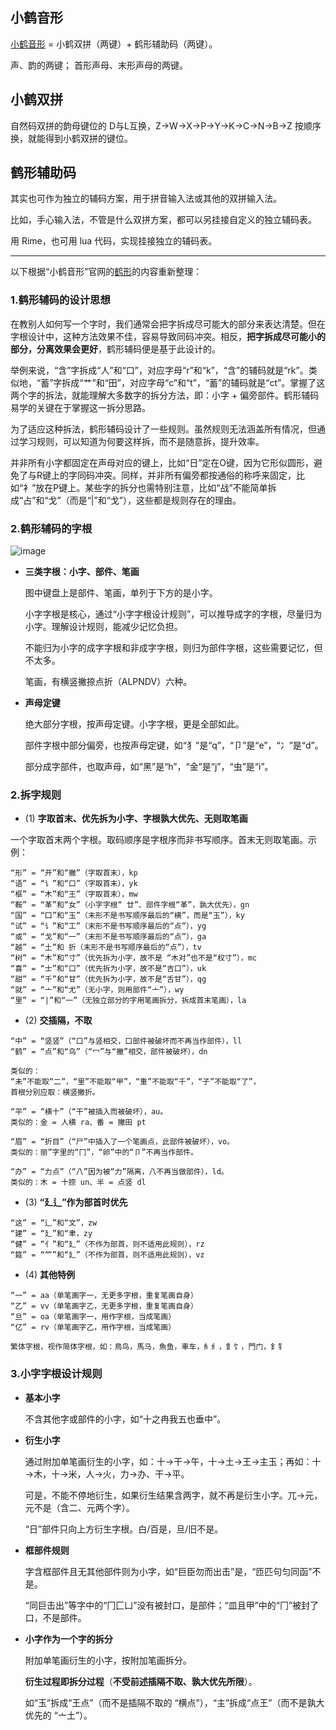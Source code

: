 ## 小鹤音形

[小鹤音形](https://flypy.cc/) = 小鹤双拼（两键）+ 鹤形辅助码（两键）。

声、韵的两键； 首形声母、末形声母的两键。

## 小鹤双拼

自然码双拼的韵母键位的 D与L互换，Z->W->X->P->Y->K->C->N->B->Z 按顺序换，就能得到小鹤双拼的键位。

## 鹤形辅助码

其实也可作为独立的辅码方案，用于拼音输入法或其他的双拼输入法。

比如，手心输入法，不管是什么双拼方案，都可以另挂接自定义的独立辅码表。

用 Rime，也可用 lua 代码，实现挂接独立的辅码表。

----

以下根据“小鹤音形”官网的[鹤形](https://flypy.cc/#/ux)的内容重新整理：

### 1.鹤形辅码的设计思想

在教别人如何写一个字时，我们通常会把字拆成尽可能大的部分来表达清楚。但在字根设计中，这种方法效果不佳，容易导致同码冲突。相反，**把字拆成尽可能小的部分，分离效果会更好**，鹤形辅码便是基于此设计的。

举例来说，“含”字拆成“人”和“口”，对应字母“r”和“k”，“含”的辅码就是“rk”。类似地，“蓄”字拆成“艹”和“田”，对应字母“c”和“t”，“蓄”的辅码就是“ct”。掌握了这两个字的拆法，就能理解大多数字的拆分方法，即：小字 + 偏旁部件。鹤形辅码易学的关键在于掌握这一拆分思路。

为了适应这种拆法，鹤形辅码设计了一些规则。虽然规则无法涵盖所有情况，但通过学习规则，可以知道为何要这样拆，而不是随意拆，提升效率。

并非所有小字都固定在声母对应的键上，比如“日”定在O键，因为它形似圆形，避免了与R键上的字同码冲突。同样，并非所有偏旁都按通俗的称呼来固定，比如“衤”放在P键上。某些字的拆分也需特别注意，比如“战”不能简单拆成“占”和“戈”（而是“|”和“戈”），这些都是规则存在的理由。

### 2.鹤形辅码的字根

![image](https://github.com/user-attachments/assets/b2c9c217-68bc-4f06-8dc1-8ece75306216)

- **三类字根：小字、部件、笔画**
  
  图中键盘上是部件、笔画，单列于下方的是小字。
  
  小字字根是核心，通过“小字字根设计规则”，可以推导成字的字根，尽量归为小字。理解设计规则，能减少记忆负担。

  不能归为小字的成字字根和非成字字根，则归为部件字根，这些需要记忆，但不太多。

  笔画，有横竖撇捺点折（ALPNDV）六种。

- **声母定键**
  
  绝大部分字根，按声母定键。小字字根，更是全部如此。

  部件字根中部分偏旁，也按声母定键，如“犭”是“q”，“卩”是“e”，“冫”是“d”。

  部分成字部件，也取声母，如“黑”是“h”，“金”是“j”，“虫”是“i”。

### 2.拆字规则

- (1) **字取首末、优先拆为小字、字根孰大优先、无则取笔画**

一个字取首末两个字根。取码顺序是字根序而非书写顺序。首末无则取笔画。示例：
```
“形” = “开”和“撇”（字取首末），kp
“语” = “讠”和“口”（字取首末），yk
“框” = “木”和“王”（字取首末），mw
“鞍” = “革”和“女”（小字字根“ 廿”、部件字根“革”，孰大优先），gn
“国” = “囗”和“玉”（末形不是书写顺序最后的“横”，而是“玉”），ky
“试” = “讠”和“工”（末形不是书写顺序最后的“点”），yg
“或” = “戈”和“一”（末形不是书写顺序最后的“点”），ga
“越” = “土”和 折（末形不是书写顺序最后的“点”），tv
“树” = “木”和“寸”（优先拆为小字，故不是 “木对”也不是“权寸”），mc
“喜” = “士”和“口”（优先拆为小字，故不是“吉口”），uk
“甜” = “千”和“甘”（优先拆为小字，故不是“舌甘”），qg
“就” = “亠”和“尤”（无小字，则用部件“亠”），wy
“里” = “|”和“一”（无独立部分的字用笔画拆分，拆成首末笔画），la
```
- (2) **交插隔，不取**
```
“中” = “竖竖”（“口”与竖相交，口部件被破坏而不再当作部件），ll
“鹤” = “点”和“鸟”（“冖”与“撇”相交，部件被破坏），dn

类似的：
“未”不能取“二”，“里”不能取“甲”，“重”不能取“千”，“子”不能取“了”，
首根分别应取：横竖撇折。

“平” = “横十”（“干”被插入而被破坏），au。
类似的：金 = 人横 ra、番 = 撇田 pt

“眉” = “折目”（“尸”中插入了一个笔画点，此部件被破坏），vo。
类似的：丽”字里的“冂”，“卵”中的“卩”不再当作部件。

“办” = “力点”（“八”因为被“力”隔离，八不再当做部件），ld。
类似的：木 = 十捺 un、半 = 点竖 dl
```

- (3) **“廴辶”作为部首时优先**

```
“这” = “辶”和“文”，zw
“建” = “廴”和“聿，zy
“健” = “亻”和“廴”（不作为部首，则不适用此规则），rz
“筵” = “⺮”和“廴”（不作为部首，则不适用此规则），vz
```

- (4) **其他特例**

```
“一” = aa（单笔画字一，无更多字根，重复笔画自身）
“乙” = vv（单笔画字乙，无更多字根，重复笔画自身）
“旦” = oa（单笔画字一，用作字根，当成笔画）
“亿” = rv（单笔画字乙，用作字根，当成笔画）

繁体字根，视作简体字根，如：鳥鸟，馬马，魚鱼，車车，糹纟，飠饣，門门，釒钅
```

### 3.小字字根设计规则

- **基本小字**

  不含其他字或部件的小字，如“十之冉我五也垂中”。

- **衍生小字**

  通过附加单笔画衍生的小字，如：十→干→午，十→土→王→主玉；再如：十→木，十→米，人→火，力→办、干→平。

  可是，不能不停地衍生，如果衍生结果含两字，就不再是衍生小字。兀→元，元不是（含二、元两个字）。

  “日”部件只向上方衍生字根。白/百是，旦/旧不是。

- **框部件规则**

  字含框部件且无其他部件则为小字，如“巨臣勿而出击”是，“匝匹句匀同函”不是。

  “同巨击出”等字中的“冂匚凵”没有被封口，是部件；“皿且甲”中的“冂”被封了口，不是部件。

- **小字作为一个字的拆分**

  附加单笔画衍生的小字，按附加笔画拆分。

  **衍生过程即拆分过程**（**不受前述插隔不取、孰大优先所限**）。

  如“玉”拆成“王点”（而不是插隔不取的 “横点”），“主”拆成“点王”（而不是孰大优先的 “亠土”）。
